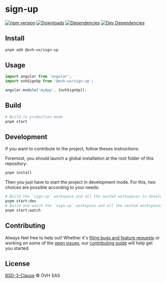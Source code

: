# sign-up

[![npm version](https://badgen.net/npm/v/@ovh-ux/sign-up)](https://www.npmjs.com/package/@ovh-ux/sign-up) [![Downloads](https://badgen.net/npm/dt/@ovh-ux/sign-up)](https://npmjs.com/package/@ovh-ux/sign-up) [![Dependencies](https://badgen.net/david/dep/ovh-ux/manager/packages/manager/modules/sign-up)](https://npmjs.com/package/@ovh-ux/sign-up?activeTab=dependencies) [![Dev Dependencies](https://badgen.net/david/dev/ovh-ux/manager/packages/manager/modules/sign-up)](https://npmjs.com/package/@ovh-ux/sign-up?activeTab=dependencies)

## Install

```sh
pnpm add @ovh-ux/sign-up
```

## Usage

```js
import angular from 'angular';
import ovhSignUp from '@ovh-ux/sign-up';

angular.module('myApp', [ovhSignUp]);
```

## Build

```sh
# Build in production mode
pnpm start
```

## Development

If you want to contribute to the project, follow theses instructions:

Foremost, you should launch a global installation at the root folder of this repository:

```sh
pnpm install
```

Then you just have to start the project in development mode. For this, two choices are possible according to your needs:

```sh
# Build the `sign-up` workspace and all the nested workspaces in development mode and watch only `sign-up` workspace
pnpm start:dev
# Build and watch the `sign-up` workspace and all the nested workspaces in development mode
pnpm start:watch
```

## Contributing

Always feel free to help out! Whether it's [filing bugs and feature requests](https://github.com/ovh/manager/issues/new) or working on some of the [open issues](https://github.com/ovh/manager/issues), our [contributing guide](https://github.com/ovh/manager/blob/master/CONTRIBUTING.md) will help get you started.

## License

[BSD-3-Clause](LICENSE) © OVH SAS
